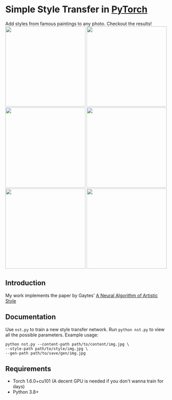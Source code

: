 # Simple Style Transfer in [PyTorch](https://github.com/pytorch/pytorch) 
Add styles from famous paintings to any photo. Checkout the results! <br />
<img src = 'https://user-images.githubusercontent.com/30996098/188305844-ed0618f1-b554-4f5f-bca0-a08ea248c25e.jpg' width = 250 height = 250>
<img src = 'https://user-images.githubusercontent.com/30996098/188305854-c9378897-9b8d-4d6a-91e5-3541306cee0d.jpg' width = 250 height = 250>
<img src = 'https://user-images.githubusercontent.com/30996098/188305862-e14fcad0-1002-40e2-9ce5-1c83e8e5d019.png' width = 250 height = 250>
<img src = 'https://user-images.githubusercontent.com/30996098/188305901-b32fe6a5-630a-480a-9e0f-9adfce2c8396.jpg' width = 250 height = 250>
<img src = 'https://user-images.githubusercontent.com/30996098/188305906-1721e529-a25b-4a45-a4d3-7a37fcebe98f.jpg' width = 250 height = 250>
<img src = 'https://user-images.githubusercontent.com/30996098/188305915-f02ffe40-2a26-4368-8189-8861e81edbd0.png' width = 250 height = 250>

## Introduction
My work implements the paper by Gaytes' [A Neural Algorithm of Artistic Style](https://arxiv.org/abs/1508.06576)

## Documentation
Use `nst.py` to train a new style transfer network. Run `python nst.py` to view all the possible parameters. Example usage:
```
python nst.py --content-path path/to/content/img.jpg \
--style-path path/to/style/img.jpg \
--gen-path path/to/save/gen/img.jpg
```
## Requirements
- Torch 1.6.0+cu101 (A decent GPU is needed if you don't wanna train for days)
- Python 3.8+
